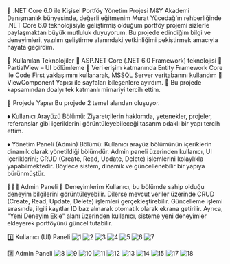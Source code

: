 🫧 .NET Core 6.0 ile Kişisel Portföy Yönetim Projesi
M&Y Akademi Danışmanlık bünyesinde, değerli eğitmenim Murat Yücedağ'ın rehberliğinde .NET Core 6.0 teknolojisiyle geliştirmiş olduğum portföy projemi sizlerle paylaşmaktan büyük mutluluk duyuyorum. Bu projede edindiğim bilgi ve deneyimleri, yazılım geliştirme alanındaki yetkinliğimi pekiştirmek amacıyla hayata geçirdim.

🚀 Kullanılan Teknolojiler
🔹 ASP.NET Core (.NET 6.0 Framework) teknolojisi
🔹 PartialView – UI bölümleme
🔹 Veri erişim katmanında Entity Framework Core ile Code First yaklaşımını kullanarak, MSSQL Server veritabanını kullandım
🔹 ViewComponent Yapısı ile sayfaları bileşenlere ayırdım.
🔹 Bu projede kapsamından doalyı tek katmanlı mimariyi tercih ettim.

🎀 Projede Yapısı
Bu projede 2 temel alandan oluşuyor.

♦️ Kullanıcı Arayüzü Bölümü:
Ziyaretçilerin hakkımda, yetenekler, projeler, referanslar gibi içeriklerini görüntüleyebileceği tasarım odaklı bir yapı tercih ettim.

♦️ Yönetim Paneli (Admin) Bölümü:
Kullanıcı arayüz bölümünün içeriklerin dinamik olarak yönetildiği bölümdür. Admin paneli üzerinden kullanıcı, UI içeriklerini; CRUD (Create, Read, Update, Delete) işlemlerini kolaylıkla yapabilmektedir. Böylece sistem, dinamik ve güncellenebilir bir yapıya bürünmüştür.

👩🏽‍💻 Admin Paneli
📌 Deneyimlerim
Kullanıcı, bu bölümde sahip olduğu deneyim bilgilerini görüntüleyebilir. Dilerse mevcut veriler üzerinde CRUD (Create, Read, Update, Delete) işlemleri gerçekleştirebilir. Güncelleme işlemi sırasında, ilgili kayıtlar ID baz alınarak otomatik olarak ekrana getirilir. Ayrıca, "Yeni Deneyim Ekle" alanı üzerinden kullanıcı, sisteme yeni deneyimler ekleyerek portföyünü güncel tutabilir.

1️⃣ Kullanıcı (UI) Paneli
![1](https://github.com/user-attachments/assets/c4fa4b3d-ea92-44f4-b066-0f009aa97247)
![2](https://github.com/user-attachments/assets/efaac052-3620-4df9-9713-4d49abacc4ee)
![3](https://github.com/user-attachments/assets/215e08be-9421-4deb-9ee2-781ec748078a)
![4](https://github.com/user-attachments/assets/23f8263f-63fe-4fad-8145-c5341d8a8b5e)
![5](https://github.com/user-attachments/assets/b3f98440-f749-43b9-9720-c3071cfe4572)
![6](https://github.com/user-attachments/assets/472c977a-3ab6-4b6a-ae0c-14c001afe4e6)
![7](https://github.com/user-attachments/assets/a04dc485-e434-4f04-a7c3-ef16d579d87d)

2️⃣ Admin Paneli
![8](https://github.com/user-attachments/assets/76affee6-f12f-474c-808e-958b804ab3e3)
![9](https://github.com/user-attachments/assets/76510250-0a58-424b-bb4b-ad6fde69ba75)
![10](https://github.com/user-attachments/assets/bbe8d249-d9ab-4b99-917f-55c8489c836f)
![11](https://github.com/user-attachments/assets/bd3c22c1-138d-4edf-ab7d-576bb2315b16)
![12](https://github.com/user-attachments/assets/70b80e62-5dc5-4fcf-aa4c-e941fda1e212)
![13](https://github.com/user-attachments/assets/0f633d56-d52d-417d-a42d-0956dd7e79d0)
![14](https://github.com/user-attachments/assets/0575a041-71a2-4c45-993c-b1a2dce264b4)
![15](https://github.com/user-attachments/assets/b958098b-6b1c-4217-9e28-cf9327c81f18)
![17](https://github.com/user-attachments/assets/1e38a9a9-79aa-4f77-bd50-95c9766cf092)
![18](https://github.com/user-attachments/assets/8e35849d-7277-4cb3-aeca-e16f6812258d)


